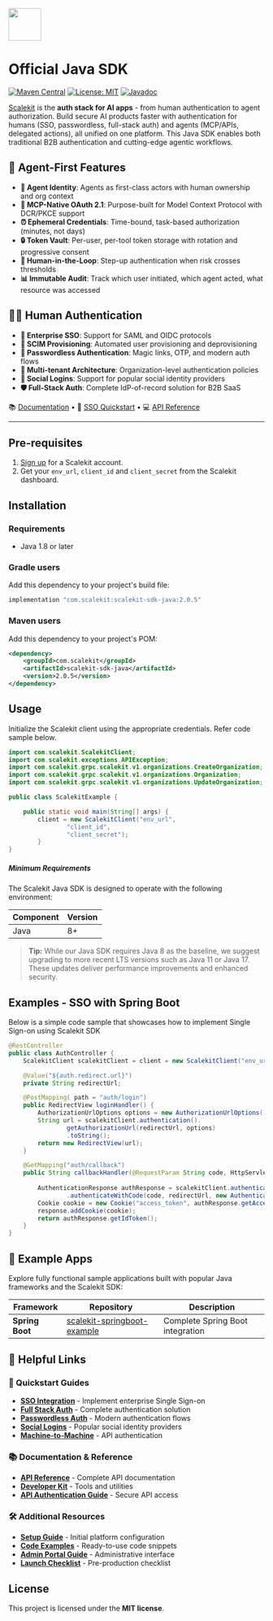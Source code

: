 <p align="left">
  <a href="https://scalekit.com" target="_blank" rel="noopener noreferrer">
    <picture>
      <img src="https://cdn.scalekit.cloud/v1/scalekit-logo-dark.svg" height="64">
    </picture>
  </a>
  <br/>
</p>

# Official Java SDK

[![Maven Central](https://img.shields.io/maven-central/v/com.scalekit/scalekit-sdk-java.svg?label=Maven%20Central)](https://search.maven.org/search?q=g:%22com.scalekit%22%20AND%20a:%22scalekit-sdk-java%22)
[![License: MIT](https://img.shields.io/badge/License-MIT-yellow.svg)](https://opensource.org/licenses/MIT)
[![Javadoc](https://javadoc.io/badge2/com.scalekit/scalekit-sdk-java/javadoc.svg)](https://javadoc.io/doc/com.scalekit/scalekit-sdk-java)

<a href="https://scalekit.com" target="_blank" rel="noopener noreferrer">Scalekit</a> is the **auth stack for AI apps** - from human authentication to agent authorization. Build secure AI products faster with authentication for humans (SSO, passwordless, full-stack auth) and agents (MCP/APIs, delegated actions), all unified on one platform. This Java SDK enables both traditional B2B authentication and cutting-edge agentic workflows.

## 🤖 Agent-First Features

- **🔐 Agent Identity**: Agents as first-class actors with human ownership and org context
- **🎯 MCP-Native OAuth 2.1**: Purpose-built for Model Context Protocol with DCR/PKCE support
- **⏰ Ephemeral Credentials**: Time-bound, task-based authorization (minutes, not days)
- **🔒 Token Vault**: Per-user, per-tool token storage with rotation and progressive consent
- **👥 Human-in-the-Loop**: Step-up authentication when risk crosses thresholds
- **📊 Immutable Audit**: Track which user initiated, which agent acted, what resource was accessed

## 👨‍💼 Human Authentication

- **🔐 Enterprise SSO**: Support for SAML and OIDC protocols
- **👥 SCIM Provisioning**: Automated user provisioning and deprovisioning  
- **🚀 Passwordless Authentication**: Magic links, OTP, and modern auth flows
- **🏢 Multi-tenant Architecture**: Organization-level authentication policies
- **📱 Social Logins**: Support for popular social identity providers
- **🛡️ Full-Stack Auth**: Complete IdP-of-record solution for B2B SaaS

<div>
📚 <a target="_blank" href="https://docs.scalekit.com">Documentation</a> • 🚀 <a target="_blank" href="https://docs.scalekit.com/sso/quickstart/">SSO Quickstart</a> • 💻 <a target="_blank" href="https://docs.scalekit.com/apis">API Reference</a>
</div>
<hr />

## Pre-requisites

1. [Sign up](https://scalekit.com) for a Scalekit account.
2. Get your ```env_url```, ```client_id``` and ```client_secret``` from the Scalekit dashboard.

## Installation

### Requirements
- Java 1.8 or later

### Gradle users

Add this dependency to your project's build file:

```gradle
implementation "com.scalekit:scalekit-sdk-java:2.0.5"
```

### Maven users

Add this dependency to your project's POM:

```xml
<dependency>
    <groupId>com.scalekit</groupId>
    <artifactId>scalekit-sdk-java</artifactId>
    <version>2.0.5</version>
</dependency>
```

## Usage

Initialize the Scalekit client using the appropriate credentials. Refer code sample below.
```java
import com.scalekit.ScalekitClient;
import com.scalekit.exceptions.APIException;
import com.scalekit.grpc.scalekit.v1.organizations.CreateOrganization;
import com.scalekit.grpc.scalekit.v1.organizations.Organization;
import com.scalekit.grpc.scalekit.v1.organizations.UpdateOrganization;

public class ScalekitExample {

    public static void main(String[] args) {
        client = new ScalekitClient("env_url",
                "client_id",
                "client_secret");
        }
}
```

##### Minimum Requirements

The Scalekit Java SDK is designed to operate with the following environment:

| Component | Version |
| --------- | ------- |
| Java      | 8+      |

> **Tip:** While our Java SDK requires Java 8 as the baseline, we suggest upgrading to more recent LTS versions such as Java 11 or Java 17. These updates deliver performance improvements and enhanced security.

## Examples - SSO with Spring Boot

Below is a simple code sample that showcases how to implement Single Sign-on using Scalekit SDK

```java
@RestController
public class AuthController {
    ScalekitClient scalekitClient = client = new ScalekitClient("env_url", "client_id", "client_secret");

    @Value("${auth.redirect.url}")
    private String redirectUrl;

    @PostMapping( path = "auth/login")
    public RedirectView loginHandler() {
        AuthorizationUrlOptions options = new AuthorizationUrlOptions();
        String url = scalekitClient.authentication().
                getAuthorizationUrl(redirectUrl, options)
                .toString();
        return new RedirectView(url);
    }

    @GetMapping("auth/callback")
    public String callbackHandler(@RequestParam String code, HttpServletResponse response){
        
        AuthenticationResponse authResponse = scalekitClient.authentication()
                .authenticateWithCode(code, redirectUrl, new AuthenticationOptions());
        Cookie cookie = new Cookie("access_token", authResponse.getAccessToken());
        response.addCookie(cookie);
        return authResponse.getIdToken();
    }
}
```

## 📱 Example Apps

Explore fully functional sample applications built with popular Java frameworks and the Scalekit SDK:

| Framework | Repository | Description |
|-----------|------------|-------------|
| **Spring Boot** | [scalekit-springboot-example](https://github.com/scalekit-developers/scalekit-springboot-example) | Complete Spring Boot integration |

## 🔗 Helpful Links

### 📖 Quickstart Guides
- [**SSO Integration**](https://docs.scalekit.com/sso/quickstart/) - Implement enterprise Single Sign-on
- [**Full Stack Auth**](https://docs.scalekit.com/fsa/quickstart/) - Complete authentication solution
- [**Passwordless Auth**](https://docs.scalekit.com/passwordless/quickstart/) - Modern authentication flows
- [**Social Logins**](https://docs.scalekit.com/social-logins/quickstart/) - Popular social identity providers
- [**Machine-to-Machine**](https://docs.scalekit.com/m2m/quickstart/) - API authentication

### 📚 Documentation & Reference
- [**API Reference**](https://docs.scalekit.com/apis) - Complete API documentation
- [**Developer Kit**](https://docs.scalekit.com/dev-kit/) - Tools and utilities
- [**API Authentication Guide**](https://docs.scalekit.com/guides/authenticate-scalekit-api/) - Secure API access

### 🛠️ Additional Resources
- [**Setup Guide**](https://docs.scalekit.com/guides/setup-scalekit/) - Initial platform configuration
- [**Code Examples**](https://docs.scalekit.com/directory/code-examples/) - Ready-to-use code snippets
- [**Admin Portal Guide**](https://docs.scalekit.com/directory/guides/admin-portal/) - Administrative interface
- [**Launch Checklist**](https://docs.scalekit.com/directory/guides/launch-checklist/) - Pre-production checklist

## License
This project is licensed under the **MIT license**.
